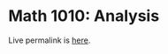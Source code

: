 # Math 1010: Analysis

Live permalink is [here](https://jchen.github.io/math1010-notes/notes.pdf). 
